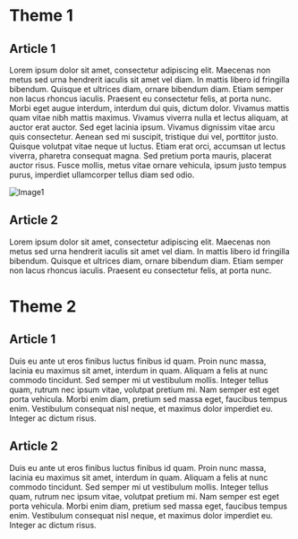 # Theme 1

## Article 1
Lorem ipsum dolor sit amet, consectetur adipiscing elit. Maecenas non metus sed urna hendrerit iaculis sit amet vel diam. In mattis libero id fringilla bibendum. Quisque et ultrices diam, ornare bibendum diam. Etiam semper non lacus rhoncus iaculis. Praesent eu consectetur felis, at porta nunc. Morbi eget augue interdum, interdum dui quis, dictum dolor. Vivamus mattis quam vitae nibh mattis maximus. Vivamus viverra nulla et lectus aliquam, at auctor erat auctor. Sed eget lacinia ipsum. Vivamus dignissim vitae arcu quis consectetur. Aenean sed mi suscipit, tristique dui vel, porttitor justo. Quisque volutpat vitae neque ut luctus. Etiam erat orci, accumsan ut lectus viverra, pharetra consequat magna. Sed pretium porta mauris, placerat auctor risus. Fusce mollis, metus vitae ornare vehicula, ipsum justo tempus purus, imperdiet ullamcorper tellus diam sed odio.

![Image1](img1.png)

## Article 2
Lorem ipsum dolor sit amet, consectetur adipiscing elit. Maecenas non metus sed urna hendrerit iaculis sit amet vel diam. In mattis libero id fringilla bibendum. Quisque et ultrices diam, ornare bibendum diam. Etiam semper non lacus rhoncus iaculis. Praesent eu consectetur felis, at porta nunc.


# Theme 2

## Article 1
Duis eu ante ut eros finibus luctus finibus id quam. Proin nunc massa, lacinia eu maximus sit amet, interdum in quam. Aliquam a felis at nunc commodo tincidunt. Sed semper mi ut vestibulum mollis. Integer tellus quam, rutrum nec ipsum vitae, volutpat pretium mi. Nam semper est eget porta vehicula. Morbi enim diam, pretium sed massa eget, faucibus tempus enim. Vestibulum consequat nisl neque, et maximus dolor imperdiet eu. Integer ac dictum risus.

## Article 2
Duis eu ante ut eros finibus luctus finibus id quam. Proin nunc massa, lacinia eu maximus sit amet, interdum in quam. Aliquam a felis at nunc commodo tincidunt. Sed semper mi ut vestibulum mollis. Integer tellus quam, rutrum nec ipsum vitae, volutpat pretium mi. Nam semper est eget porta vehicula. Morbi enim diam, pretium sed massa eget, faucibus tempus enim. Vestibulum consequat nisl neque, et maximus dolor imperdiet eu. Integer ac dictum risus.

